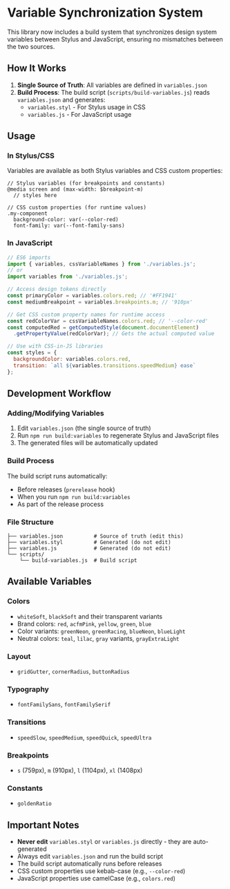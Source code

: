 # Variable Synchronization System

This library now includes a build system that synchronizes design system variables between Stylus and JavaScript, ensuring no mismatches between the two sources.

## How It Works

1. **Single Source of Truth**: All variables are defined in `variables.json`
2. **Build Process**: The build script (`scripts/build-variables.js`) reads `variables.json` and generates:
   - `variables.styl` - For Stylus usage in CSS
   - `variables.js` - For JavaScript usage

## Usage

### In Stylus/CSS

Variables are available as both Stylus variables and CSS custom properties:

```stylus
// Stylus variables (for breakpoints and constants)
@media screen and (max-width: $breakpoint-m)
  // styles here

// CSS custom properties (for runtime values)
.my-component
  background-color: var(--color-red)
  font-family: var(--font-family-sans)
```

### In JavaScript

```javascript
// ES6 imports
import { variables, cssVariableNames } from './variables.js';
// or
import variables from './variables.js';

// Access design tokens directly
const primaryColor = variables.colors.red; // '#FF1941'
const mediumBreakpoint = variables.breakpoints.m; // '910px'

// Get CSS custom property names for runtime access
const redColorVar = cssVariableNames.colors.red; // '--color-red'
const computedRed = getComputedStyle(document.documentElement)
  .getPropertyValue(redColorVar); // Gets the actual computed value

// Use with CSS-in-JS libraries
const styles = {
  backgroundColor: variables.colors.red,
  transition: `all ${variables.transitions.speedMedium} ease`
};
```

## Development Workflow

### Adding/Modifying Variables

1. Edit `variables.json` (the single source of truth)
2. Run `npm run build:variables` to regenerate Stylus and JavaScript files
3. The generated files will be automatically updated

### Build Process

The build script runs automatically:
- Before releases (`prerelease` hook)
- When you run `npm run build:variables`
- As part of the release process

### File Structure

```
├── variables.json          # Source of truth (edit this)
├── variables.styl          # Generated (do not edit)
├── variables.js            # Generated (do not edit)
└── scripts/
    └── build-variables.js  # Build script
```

## Available Variables

### Colors
- `whiteSoft`, `blackSoft` and their transparent variants
- Brand colors: `red`, `acfmPink`, `yellow`, `green`, `blue`
- Color variants: `greenNeon`, `greenRacing`, `blueNeon`, `blueLight`
- Neutral colors: `teal`, `lilac`, `gray` variants, `grayExtraLight`

### Layout
- `gridGutter`, `cornerRadius`, `buttonRadius`

### Typography
- `fontFamilySans`, `fontFamilySerif`

### Transitions
- `speedSlow`, `speedMedium`, `speedQuick`, `speedUltra`

### Breakpoints
- `s` (759px), `m` (910px), `l` (1104px), `xl` (1408px)

### Constants
- `goldenRatio`

## Important Notes

- **Never edit** `variables.styl` or `variables.js` directly - they are auto-generated
- Always edit `variables.json` and run the build script
- The build script automatically runs before releases
- CSS custom properties use kebab-case (e.g., `--color-red`)
- JavaScript properties use camelCase (e.g., `colors.red`)